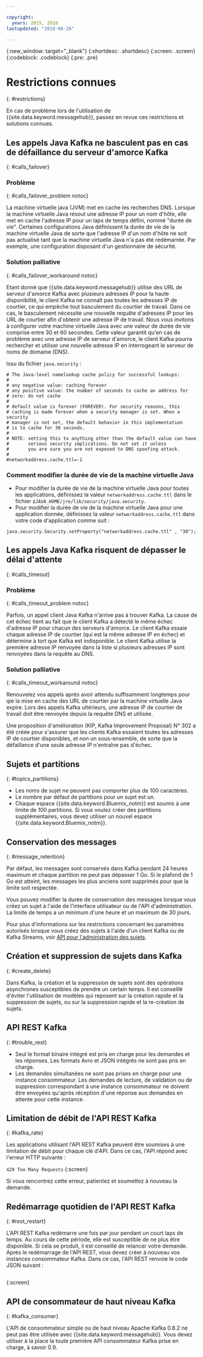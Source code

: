 ```yaml
---

copyright:
  years: 2015, 2018
lastupdated: "2018-06-26"

---
```


{:new_window: target="_blank"}
{:shortdesc: .shortdesc}
{:screen: .screen}
{:codeblock: .codeblock}
{:pre: .pre}


# Restrictions connues
{: #restrictions}

En cas de problème lors de l'utilisation de {{site.data.keyword.messagehub}}, passez en revue ces restrictions et solutions connues. 


## Les appels Java Kafka ne basculent pas en cas de défaillance du serveur d'amorce Kafka
{: #calls_failover}

### Problème
{: #calls_failover_problem notoc}

La machine virtuelle java (JVM) met en cache les recherches DNS. Lorsque la machine virtuelle Java résout une adresse IP pour un nom d'hôte, elle met en cache l'adresse IP pour un laps de temps défini, nommé "durée de vie". Certaines configurations Java définissent la durée de vie de la machine virtuelle Java de sorte que l'adresse IP d'un nom d'hôte ne soit pas actualisé tant que la machine virtuelle Java n'a pas été redémarrée. Par exemple, une configuration disposant d'un gestionnaire de sécurité.

### Solution palliative
{: #calls_failover_workaround notoc}

Etant donné que {{site.data.keyword.messagehub}} utilise des URL de serveur d'amorce Kafka avec plusieurs adresses IP pour la haute disponibilité, le client Kafka ne connaît pas toutes les adresses IP de courtier, ce qui empêche tout basculement du courtier de travail. Dans ce cas, le basculement nécessite une nouvelle requête d'adresses IP pour les URL de courtier afin d'obtenir une adresse IP de travail. Nous vous invitons à configurer votre machine virtuelle Java avec une valeur de durée de vie comprise entre 30 et 60 secondes. Cette valeur garantit qu'en cas de problème avec une adresse IP de serveur d'amorce, le client Kafka pourra rechercher et utiliser une nouvelle adresse IP en interrogeant le serveur de noms de domaine (DNS).

Issu du fichier <code>java.security</code> : 

```
# The Java-level namelookup cache policy for successful lookups:
#
# any negative value: caching forever
# any positive value: the number of seconds to cache an address for
# zero: do not cache
#
# default value is forever (FOREVER). For security reasons, this
# caching is made forever when a security manager is set. When a security
# manager is not set, the default behavior in this implementation
# is to cache for 30 seconds.
#
# NOTE: setting this to anything other than the default value can have
#       serious security implications. Do not set it unless
#       you are sure you are not exposed to DNS spoofing attack.
#
#networkaddress.cache.ttl=-1
```

### Comment modifier la durée de vie de la machine virtuelle Java
* Pour modifier la durée de vie de la machine virtuelle Java pour toutes les applications, définissez la valeur <code>networkaddress.cache.ttl</code> dans le fichier <code><var class="keyword varname">$JAVA_HOME</var>/jre/lib/security/java.security</code>.
* Pour modifier la durée de vie de la machine virtuelle Java pour une application donnée, définissez la valeur <code>networkaddress.cache.ttl</code> dans votre code d'application comme suit :
```
java.security.Security.setProperty("networkaddress.cache.ttl" , "30");
```

## Les appels Java Kafka risquent de dépasser le délai d'attente
{: #calls_timeout}

### Problème
{: #calls_timeout_problem notoc}

Parfois, un appel client Java Kafka n'arrive pas à trouver Kafka. La cause de cet échec tient au fait que le client Kafka a détecté le même échec d'adresse IP pour chacun des serveurs d'amorce. Le client Kafka essaie chaque adresse IP de courtier (qui est la même adresse IP en échec) et détermine à tort que Kafka est indisponible. Le client Kafka utilise la première adresse IP renvoyée dans la liste si plusieurs adresses IP sont renvoyées dans la requête au DNS.

### Solution palliative
{: #calls_timeout_workaround notoc}

Renouvelez vos appels après avoir attendu suffisamment longtemps pour qie la mise en cache des URL de courtier par la machine virtuelle Java expire. Lors des appels Kafka ultérieurs, une adresse IP de courtier de travail doit être renvoyée depuis la requête DNS et utilisée. 

Une proposition d'amélioration (KIP, Kafka Improvement Proposal) N° 302 a été créée pour s'assurer que les clients Kafka essaient toutes les adresses IP de courtier disponibles, et non un sous-ensemble, de sorte que la défaillance d'une seule adresse IP n'entraîne pas d'échec.


## Sujets et partitions
{: #topics_partitions}

*  Les noms de sujet ne peuvent pas comporter plus de 100 caractères.
*  Le nombre par défaut de partitions pour un sujet est un.
*  Chaque espace {{site.data.keyword.Bluemix_notm}} est soumis à une limite de 100 partitions. Si vous voulez créer des
partitions supplémentaires, vous devez utiliser un nouvel espace {{site.data.keyword.Bluemix_notm}}.

## Conservation des messages
{: #message_retention}

Par défaut, les messages sont conservés dans Kafka pendant 24 heures maximum et chaque partition ne peut pas dépasser 1 Go. Si le plafond de 1 Go est atteint, les messages les plus anciens sont supprimés pour que la limite soit respectée.

Vous pouvez modifier la durée de conservation des messages lorsque vous créez un sujet à l'aide de l'interface utilisateur ou de l'API d'administration. La limite de temps a un minimum d'une heure et un maximum de 30 jours.

Pour plus d'informations sur les restrictions concernant les paramètres autorisés lorsque vous créez des sujets à l'aide d'un client Kafka ou de Kafka Streams, voir [API pour l'administration des sujets](/docs/services/EventStreams/eventstreams104.html).

## Création et suppression de sujets dans Kafka
{: #create_delete}

Dans Kafka, la création et la suppression de sujets sont des opérations asynchrones susceptibles de prendre un certain temps. Il est conseillé d'éviter l'utilisation de modèles qui reposent sur la création rapide et la suppression de sujets, ou sur la suppression rapide et la re-création de sujets.

## API REST Kafka
{: #trouble_rest}

*  Seul le format binaire intégré est pris en charge pour les demandes et les réponses. Les formats Avro et JSON intégrés ne sont pas pris en charge.
*  Les demandes simultanées ne sont pas prises en charge pour une instance consommateur.
   Les demandes de lecture, de validation ou de suppression correspondant à une instance consommateur ne doivent être envoyées qu'après réception d'une réponse aux demandes en attente pour cette instance.

## Limitation de débit de l'API REST Kafka
{: #kafka_rate}

Les applications utilisant l'API REST Kafka peuvent être soumises à une
limitation de débit pour chaque clé d'API. Dans ce cas, l'API
répond avec l'erreur HTTP suivante :

<code>429 Too Many Requests</code>
{:screen}

Si vous rencontrez cette erreur, patientez et soumettez à nouveau la demande.

<!--12/04/18 - Karen: same info duplicated at messagehub108 -->
## Redémarrage quotidien de l'API REST Kafka
{: #rest_restart}

L'API REST Kafka redémarre une fois par jour pendant un court laps de
temps. Au cours de cette période, elle est susceptible de ne plus être disponible. Si cela se produit, il est conseillé de relancer votre demande. Après le redémarrage
de l'API REST, vous devez créer à nouveau vos instances consommateur Kafka. Dans ce cas,
l'API REST renvoie le code JSON suivant :

```'{"error_code":40403,"message":"Consumer instance not found."}'
```
{:screen}

## API de consommateur de haut niveau Kafka
{: #kafka_consumer}

L'API de consommateur simple ou de haut niveau Apache Kafka 0.8.2 ne peut pas être utilisée
avec {{site.data.keyword.messagehub}}. Vous devez utiliser à la place la toute première API consommateur Kafka prise en charge, à savoir 0.9.
